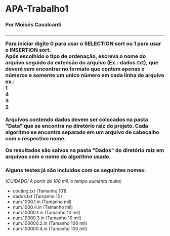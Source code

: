 # APA-Trabalho1
<h3>Por Moisés Cavalcanti<h3>
<hr/>
<p>Para iniciar digite 0 para usar o SELECTION sort ou 1 para usar o INSERTION sort.<br/>
Após escolhido o tipo de ordenação, escreva o nome do arquivo seguido da extensão do arquivo (Ex.: dados.txt),
que deverá sem encontrar no formato que contem apenas e números e somente um unico número em cada linha do arquivo<br/>
ex.:<br/>
1<br/>
4<br/>
3<br/>
2<br/>
<br/>
Arquivos contendo dados devem ser colocados na pasta "Data" que se encontra no diretório raiz do projeto.
Cada algoritmo se encontra separado em um arquivo de cabeçalho com o respectivo nome.
</p>
Os resultados são salvos na pasta "Dados" do diretório raiz em arquivos com o nome do algoritmo usado.<br/>

<h3>Alguns testes já são incluidos com os seguintes nomes:</h3>
<p><i>(CUIDADO! A partir de 100 mil, o tempo aumenta muito)</i></p>
<ul>
  <li>couting.txt (Tamanho 101)</li>
  <li>dados.txt (Tamanho 10) </li>
  <li>num.1000.1.in (Tamanho mil)</li>
  <li>num.1000.4.in (Tamanho mil)</li>
  <li>num.10000.1.in (Tamanho 10 mil)</li>
  <li>num.10000.3.in (Tamanho 10 mil)</li>
  <li>num.100000.2.in (Tamanho 100 mil)</li>
  <li>num.100000.4.in (Tamanho 100 mil)</li>
</ul>
